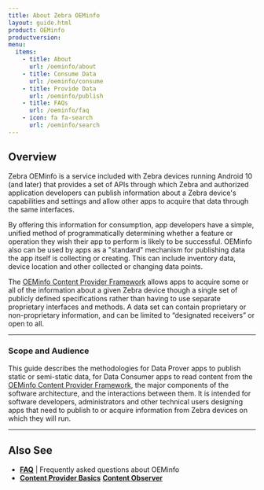 ```yaml
---
title: About Zebra OEMinfo
layout: guide.html
product: OEMinfo
productversion:
menu:
  items:
    - title: About
      url: /oeminfo/about
    - title: Consume Data
      url: /oeminfo/consume
    - title: Provide Data
      url: /oeminfo/publish
    - title: FAQs
      url: /oeminfo/faq
    - icon: fa fa-search
      url: /oeminfo/search
---
```


## Overview

Zebra OEMinfo is a service included with Zebra devices running Android 10 (and later) that provides a set of APIs through which Zebra and authorized application developers can publish information about a Zebra device's capabilities and settings and allow other apps to acquire that data through the same interfaces.

By offering this information for consumption, app developers have a simple, unified method of programmatically determining whether a feature or operation they wish their app to perform is likely to be successful. OEMinfo also can be used by apps as a "standard" mechanism for publishing data the app itself is collecting or creating. This can include inventory data, device location and other collected or changing data points. 

The [OEMinfo Content Provider Framework](../faq/oeminfocontentproviderframework) allows apps to acquire some or all of the information about a given Zebra device though a single set of publicly defined specifications rather than having to use separate proprietary interfaces and methods. A data set can contain proprietary or non-proprietary information, and can be limited to “designated receivers” or open to all. 

<!-- ### Requirements

Release to Oreo​

Marshmallow, Nougat via LG (PI 3.18)​

Follow-up releases to KK, L via LG

 -->

-----

### Scope and Audience

This guide describes the methodologies for Data Prover apps to publish static or semi-static data, for Data Consumer apps to read content from the [OEMinfo Content Provider Framework](../faq/oeminfocontentproviderframework), the major components of the software architecture, and the interactions between them. It is intended for software developers, administrators and other technical users designing apps that need to publish to or acquire information from Zebra devices on which they will run.

-----

## Also See

* **[FAQ](../faq)** | Frequently asked questions about OEMinfo
* **[Content Provider Basics](https://developer.android.com/guide/topics/providers/content-provider-basics.html)**
**[Content Observer](https://developer.android.com/reference/android/database/ContentObserver.html)**